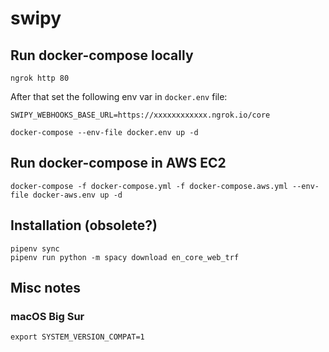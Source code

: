 # swipy

## Run docker-compose locally

```
ngrok http 80
```

After that set the following env var in `docker.env` file:
```
SWIPY_WEBHOOKS_BASE_URL=https://xxxxxxxxxxxx.ngrok.io/core
```

```
docker-compose --env-file docker.env up -d
```

## Run docker-compose in AWS EC2

```
docker-compose -f docker-compose.yml -f docker-compose.aws.yml --env-file docker-aws.env up -d
```

## Installation (obsolete?)
```
pipenv sync
pipenv run python -m spacy download en_core_web_trf
```

## Misc notes

### macOS Big Sur

```
export SYSTEM_VERSION_COMPAT=1
```
